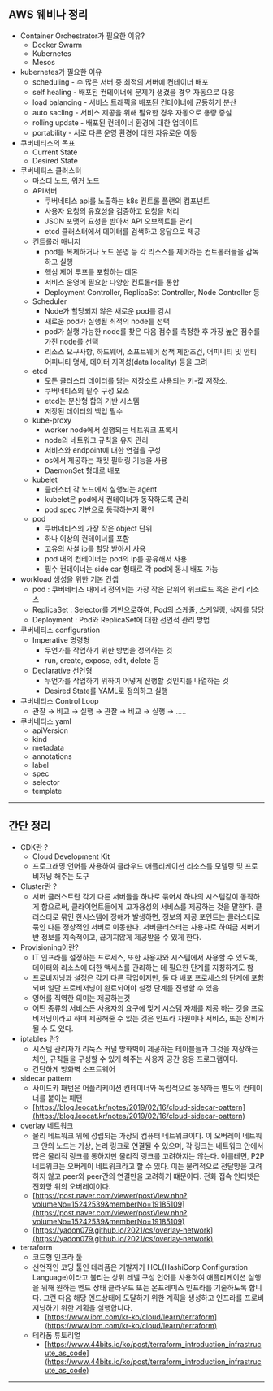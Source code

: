 ## AWS 웨비나 정리

- Container Orchestrator가 필요한 이유?
    - Docker Swarm
    - Kubernetes
    - Mesos
- kubernetes가 필요한 이유
    - scheduling - 수 많은 서버 중 최적의 서버에 컨테이너 배포
    - self healing - 배포된 컨테이너에 문제가 생겼을 경우 자동으로 대응
    - load balancing - 서비스 트래픽을 배포된 컨테이너에 균등하게 분산
    - auto sacling - 서비스 제공을 위해 필요한 경우 자동으로 용량 증설
    - rolling update - 배포된 컨테이너 환경에 대한 업데이트
    - portability - 서로 다른 운영 환경에 대한 자유로운 이동
- 쿠버네티스의 목표
    - Current State
    - Desired State
- 쿠버네티스 클러스터
    - 마스터 노드, 워커 노드
    - API서버
        - 쿠버네티스 api를 노출하는 k8s 컨트롤 플랜의 컴포넌트
        - 사용자 요청의 유효성을 검증하고 요청을 처리
        - JSON 포맷의 요청을 받아서 API 오브젝트를 관리
        - etcd 클러스터에서 데이터를 검색하고 응답으로 제공
    - 컨트롤러 매니저
        - pod를 복제하거나 노드 운영 등 각 리소스를 제어하는 컨트롤러들을 감독하고 실행
        - 핵심 제어 루프를 포함하는 데몬
        - 서비스 운영에 필요한 다양한 컨트롤러를 통합
        - Deployment Controller, ReplicaSet Controller, Node Controller 등
    - Scheduler
        - Node가 할당되지 않은 새로운 pod를 감시
        - 새로운 pod가 실행될 최적의 node를 선택
        - pod가 실행 가능한 node를 찾은 다음 점수를 측정한 후 가장 높은 점수를 가진 node를 선택
        - 리소스 요구사항, 하드웨어, 소프트웨어 정책 제한조건, 어피니티 및 안티 어피니티 명세, 데이터 지역성(data locality) 등을 고려
    - etcd
        - 모든 클러스터 데이터를 담는 저장소로 사용되는 키-값 저장소.
        - 쿠버네티스의 필수 구성 요소
        - etcd는 분산형 합의 기반 시스템
        - 저장된 데이터의 백업 필수
    - kube-proxy
        - worker node에서 실행되는 네트워크 프록시
        - node의 네트워크 규칙을 유지 관리
        - 서비스와 endpoint에 대한 연결을 구성
        - os에서 제공하는 패킷 필터링 기능을 사용
        - DaemonSet 형태로 배포
    - kubelet
        - 클러스터 각 노드에서 실행되는 agent
        - kubelet은 pod에서 컨테이너가 동작하도록 관리
        - pod spec 기반으로 동작하는지 확인
    - pod
        - 쿠버네티스의 가장 작은 object 단위
        - 하나 이상의 컨테이너를 포함
        - 고유의 사설 ip를 할당 받아서 사용
        - pod 내의 컨테이너는 pod의 ip를 공유해서 사용
        - 필수 컨테이너는 side car 형태로 각 pod에 동시 배포 가능
- workload 생성을 위한 기본 컨셉
    - pod : 쿠버네티스 내에서 정의되는 가장 작은 단위의 워크로드 혹은 관리 리소스
    - ReplicaSet : Selector를 기반으로하여, Pod의 스케줄, 스케일링, 삭제를 담당
    - Deployment : Pod와 ReplicaSet에 대한 선언적 관리 방법
- 쿠버네티스 configuration
    - Imperative 명령형
        - 무언가를 작업하기 위한 방법을 정의하는 것
        - run, create, expose, edit, delete 등
    - Declarative 선언형
        - 무언가를 작업하기 위하여 어떻게 진행할 것인지를 나열하는 것
        - Desired State를 YAML로 정의하고 실행
- 쿠버네티스 Control Loop
    - 관찰 → 비교 → 실행 → 관찰 → 비교 → 실행 → …..
- 쿠버네티스 yaml
    - apiVersion
    - kind
    - metadata
    - annotations
    - label
    - spec
    - selector
    - template

---

## 간단 정리

- CDK란 ?
    - Cloud Development Kit
    - 프로그래밍 언어를 사용하여 클라우드 애플리케이션 리소스를 모델링 및 프로비저닝 해주는 도구
- Cluster란 ?
    - 서버 클러스트란 각기 다른 서버들을 하나로 묶어서 하나의 시스템같이 동작하게 함으로써, 클라이언트들에게 고가용성의 서비스를 제공하는 것을 말한다. 클러스터로 묶인 한시스템에 장애가 발생하면, 정보의 제공 포인트는 클러스터로 묶인 다른 정상적인 서버로 이동한다. 서버클러스터는 사용자로 하여금 서버기반 정보를 지속적이고, 끊기지않게 제공받을 수 있게 한다.
- Provisioning이란?
    - IT 인프라를 설정하는 프로세스, 또한 사용자와 시스템에서 사용할 수 있도록, 데이터와 리소스에 대한 액세스를 관리하는 데 필요한 단계를 지칭하기도 함
    - 프로비저닝과 설정은 각기 다른 작업이지만, 둘 다 배포 프로세스의 단계에 포함되며 일단 프로비저닝이 완료되어야 설정 단계를 진행할 수 있음
    - 영어를 직역한 의미는 제공하는것
    - 어떤 종류의 서비스든 사용자의 요구에 맞게 시스템 자체를 제공 하는 것을 프로비저닝이라고 하며 제공해줄 수 있는 것은 인프라 자원이나 서비스, 또는 장비가 될 수 도 있다.
- iptables 란?
    - 시스템 관리자가 리눅스 커널 방화벽이 제공하는 테이블들과 그것을 저장하는 체인, 규칙들을 구성할 수 있게 해주는 사용자 공간 응용 프로그램이다.
    - 간단하게 방화벽 소프트웨어
- sidecar pattern
    - 사이드카 패턴은 어플리케이션 컨테이너와 독립적으로 동작하는 별도의 컨테이너를 붙이는 패턴
    - [https://blog.leocat.kr/notes/2019/02/16/cloud-sidecar-pattern](https://blog.leocat.kr/notes/2019/02/16/cloud-sidecar-pattern)
- overlay 네트워크
    - 물리 네트워크 위에 성립되는 가상의 컴퓨터 네트워크이다. 이 오버레이 네트워크 안의 노드는 가상, 논리 링크로 연결될 수 있으며, 각 링크는 네트워크 안에서 많은 물리적 링크를 통하지만 물리적 링크를 고려하지는 않는다. 이를테면, P2P 네트워크는 오버레이 네트워크라고 할 수 있다. 이는 물리적으로 전달망을 고려하지 않고 peer와 peer간의 연결만을 고려하기 떄문이다. 전화 접속 인터넷은 전화망 위의 오버레이이다.
    - [https://post.naver.com/viewer/postView.nhn?volumeNo=15242539&memberNo=19185109](https://post.naver.com/viewer/postView.nhn?volumeNo=15242539&memberNo=19185109)
    - [https://yadon079.github.io/2021/cs/overlay-network](https://yadon079.github.io/2021/cs/overlay-network)
- terraform
    - 코드형 인프라 툴
    - 선언적인 코딩 툴인 테라폼은 개발자가 HCL(HashiCorp Configuration Language)이라고 불리는 상위 레벨 구성 언어를 사용하여 애플리케이션 실행을 위해 원하는 엔드 상태 클라우드 또는 온프레미스 인프라를 기술하도록 합니다. 그런 다음 해당 엔드상태에 도달하기 위한 계획을 생성하고 인프라를 프로비저닝하기 위한 계획을 실행합니다.
        - [https://www.ibm.com/kr-ko/cloud/learn/terraform](https://www.ibm.com/kr-ko/cloud/learn/terraform)
    - 테라폼 튜토리얼
        - [https://www.44bits.io/ko/post/terraform_introduction_infrastrucute_as_code](https://www.44bits.io/ko/post/terraform_introduction_infrastrucute_as_code)

---
